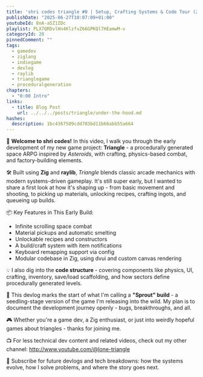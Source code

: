 ```yaml
---
title: 'shri codes triangle #0 | Setup, Crafting Systems & Code Tour (Zig + Raylib)'
publishDate: "2025-06-27T10:07:09+01:00"
youtubeId: 8nA-a5Z1IDc
playlist: PLX7QRDvlHn4KlzfvZ66GPKQl7HEamwM-v
categoryId: 20
pinnedComment: ""
tags:
  - gamedev
  - ziglang
  - indiegame
  - devlog
  - raylib
  - trianglegame
  - proceduralgeneration
chapters:
  - "0:00 Intro"
links:
  - title: Blog Post
    url: ../../../posts/triangle/under-the-hood.md
hashes:
  description: 1bc4367509cdd703bd11b66abb55a664
---
```


🚀 **Welcome to shri codes!** In this video, I walk you through the early
development of my new game project: **Triangle** - a procedurally generated
space ARPG inspired by _Asteroids_, with crafting, physics-based combat, and
factory-building elements.

🛠️ Built using **Zig** and **raylib**, _Triangle_ blends classic arcade
mechanics with modern systems-driven gameplay. It's still super early, but I
wanted to share a first look at how it's shaping up - from basic movement and
shooting, to picking up materials, unlocking recipes, crafting ingots, and
queueing up builds.

📦 Key Features in This Early Build:

- Infinite scrolling space combat
- Material pickups and automatic smelting
- Unlockable recipes and constructors
- A build/craft system with item notifications
- Keyboard remapping support via config
- Modular codebase in Zig, using dvui and custom canvas rendering

💡 I also dig into the **code structure** - covering components like physics,
UI, crafting, inventory, save/load scaffolding, and how sectors define
procedurally generated levels.

🌱 This devlog marks the start of what I'm calling a **"Sprout" build** - a
seedling-stage version of the game I'm releasing into the wild. My plan is to
document the development journey openly - bugs, breakthroughs, and all.

🎮 Whether you're a game dev, a Zig enthusiast, or just into weirdly hopeful
games about triangles - thanks for joining me.

📺 For less technical dev content and related videos, check out my other
channel: http://www.youtube.com/@lone-triangle

🔔 Subscribe for future devlogs and tech breakdowns: how the systems evolve, how
I solve problems, and where the story goes next.
